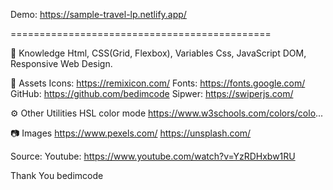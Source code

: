 Demo: https://sample-travel-lp.netlify.app/


=============================================

📖 Knowledge
Html, CSS(Grid, Flexbox), Variables Css, JavaScript DOM, Responsive Web Design.

📁 Assets 
Icons: https://remixicon.com/
Fonts: https://fonts.google.com/
GitHub: https://github.com/bedimcode
Sipwer: https://swiperjs.com/

⚙️ Other Utilities
HSL color mode
https://www.w3schools.com/colors/colo...

📷 Images
https://www.pexels.com/
https://unsplash.com/

Source: 
Youtube: https://www.youtube.com/watch?v=YzRDHxbw1RU

Thank You bedimcode

